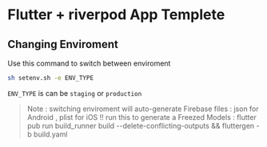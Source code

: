 # Flutter + riverpod App Templete

## Changing Enviroment

Use this command to switch between enviroment

```bash
sh setenv.sh -e ENV_TYPE
```

`ENV_TYPE` is can be `staging` or `production`

> Note : switching enviroment will auto-generate Firebase files : json for Android , plist for iOS !!
> run this to generate a Freezed Models : flutter pub run build_runner build --delete-conflicting-outputs && fluttergen -b build.yaml

